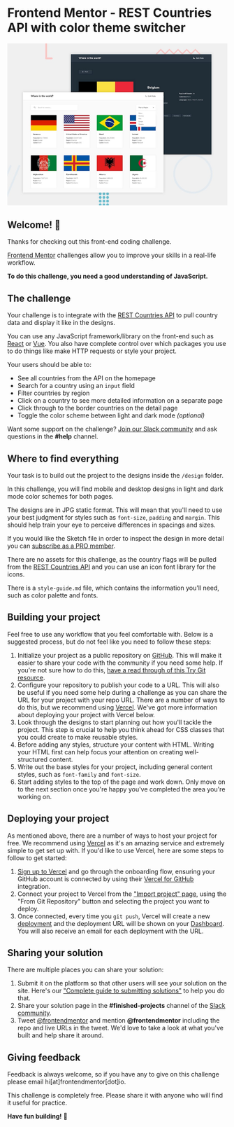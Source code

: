 # Frontend Mentor - REST Countries API with color theme switcher

![Design preview for the REST Countries API with color theme switcher coding challenge](./desktop-preview.jpg)

## Welcome! 👋

Thanks for checking out this front-end coding challenge.

[Frontend Mentor](https://www.frontendmentor.io) challenges allow you to improve
your skills in a real-life workflow.

**To do this challenge, you need a good understanding of JavaScript.**

## The challenge

Your challenge is to integrate with the
[REST Countries API](https://restcountries.eu) to pull country data and display
it like in the designs.

You can use any JavaScript framework/library on the front-end such as
[React](https://reactjs.org) or [Vue](https://vuejs.org). You also have complete
control over which packages you use to do things like make HTTP requests or
style your project.

Your users should be able to:

- See all countries from the API on the homepage
- Search for a country using an `input` field
- Filter countries by region
- Click on a country to see more detailed information on a separate page
- Click through to the border countries on the detail page
- Toggle the color scheme between light and dark mode _(optional)_

Want some support on the challenge?
[Join our Slack community](https://www.frontendmentor.io/slack) and ask
questions in the **#help** channel.

## Where to find everything

Your task is to build out the project to the designs inside the `/design`
folder.

In this challenge, you will find mobile and desktop designs in light and dark
mode color schemes for both pages.

The designs are in JPG static format. This will mean that you'll need to use
your best judgment for styles such as `font-size`, `padding` and `margin`. This
should help train your eye to perceive differences in spacings and sizes.

If you would like the Sketch file in order to inspect the design in more detail
you can [subscribe as a PRO member](https://www.frontendmentor.io/pro).

There are no assets for this challenge, as the country flags will be pulled from
the [REST Countries API](https://restcountries.eu) and you can use an icon font
library for the icons.

There is a `style-guide.md` file, which contains the information you'll need,
such as color palette and fonts.

## Building your project

Feel free to use any workflow that you feel comfortable with. Below is a
suggested process, but do not feel like you need to follow these steps:

1. Initialize your project as a public repository on
   [GitHub](https://github.com/). This will make it easier to share your code
   with the community if you need some help. If you're not sure how to do this,
   [have a read through of this Try Git resource](https://try.github.io/).
2. Configure your repository to publish your code to a URL. This will also be
   useful if you need some help during a challenge as you can share the URL for
   your project with your repo URL. There are a number of ways to do this, but
   we recommend using [Vercel](https://bit.ly/fem-vercel). We've got more
   information about deploying your project with Vercel below.
3. Look through the designs to start planning out how you'll tackle the project.
   This step is crucial to help you think ahead for CSS classes that you could
   create to make reusable styles.
4. Before adding any styles, structure your content with HTML. Writing your HTML
   first can help focus your attention on creating well-structured content.
5. Write out the base styles for your project, including general content styles,
   such as `font-family` and `font-size`.
6. Start adding styles to the top of the page and work down. Only move on to the
   next section once you're happy you've completed the area you're working on.

## Deploying your project

As mentioned above, there are a number of ways to host your project for free. We
recommend using [Vercel](https://bit.ly/fem-vercel) as it's an amazing service
and extremely simple to get set up with. If you'd like to use Vercel, here are
some steps to follow to get started:

1. [Sign up to Vercel](https://bit.ly/fem-vercel-signup) and go through the
   onboarding flow, ensuring your GitHub account is connected by using their
   [Vercel for GitHub](https://vercel.com/docs/v2/git-integrations/vercel-for-github)
   integration.
2. Connect your project to Vercel from the
   ["Import project" page](https://vercel.com/import), using the "From Git
   Repository" button and selecting the project you want to deploy.
3. Once connected, every time you `git push`, Vercel will create a new
   [deployment](https://vercel.com/docs/v2/platform/deployments) and the
   deployment URL will be shown on your
   [Dashboard](https://vercel.com/dashboard). You will also receive an email for
   each deployment with the URL.

## Sharing your solution

There are multiple places you can share your solution:

1. Submit it on the platform so that other users will see your solution on the
   site. Here's our
   ["Complete guide to submitting solutions"](https://medium.com/frontend-mentor/a-complete-guide-to-submitting-solutions-on-frontend-mentor-ac6384162248)
   to help you do that.
2. Share your solution page in the **#finished-projects** channel of the
   [Slack community](https://www.frontendmentor.io/slack).
3. Tweet [@frontendmentor](https://twitter.com/frontendmentor) and mention
   **@frontendmentor** including the repo and live URLs in the tweet. We'd love
   to take a look at what you've built and help share it around.

## Giving feedback

Feedback is always welcome, so if you have any to give on this challenge please
email hi[at]frontendmentor[dot]io.

This challenge is completely free. Please share it with anyone who will find it
useful for practice.

**Have fun building!** 🚀
